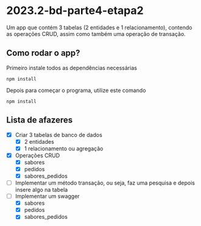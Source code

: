 # 2023.2-bd-parte4-etapa2
Um app que contém 3 tabelas (2 entidades e 1 relacionamento), contendo as operações CRUD, assim como também uma operação de transação.

## Como rodar o app?

Primeiro instale todos as dependências necessárias

```
npm install
```

Depois para começar o programa, utilize este comando

```
npm install
```
## Lista de afazeres

- [x] Criar 3 tabelas de banco de dados
    - [x] 2 entidades
    - [x] 1 relacionamento ou agregação
- [x] Operações CRUD
    - [x] sabores
    - [x] pedidos
    - [x] sabores_pedidos
- [ ] Implementar um método transação, ou seja, faz uma pesquisa e depois insere algo na tabela
- [ ] Implementar um swagger
    - [x] sabores
    - [x] pedidos
    - [x] sabores_pedidos
